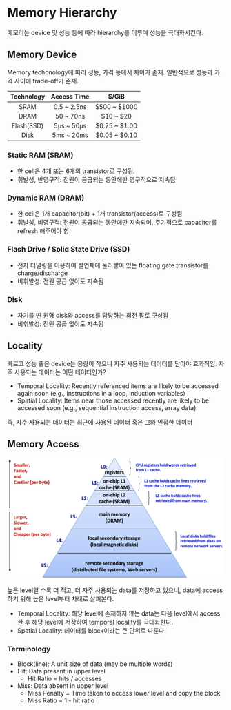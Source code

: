 # Memory Hierarchy

메모리는 device 및 성능 등에 따라 hierarchy를 이루며 성능을 극대화시킨다.

## Memory Device

Memory techonology에 따라 성능, 가격 등에서 차이가 존재.
일반적으로 성능과 가격 사이에 trade-off가 존재.

|Technology|Access Time|$/GiB|
|:-:|:-:|:-:|
|SRAM|0.5 ~ 2.5ns|$500 ~ $1000|
|DRAM|50 ~ 70ns|$10 ~ $20|
|Flash(SSD)|5µs ~ 50µs|$0.75 ~ $1.00|
|Disk|5ms ~ 20ms|$0.05 ~ $0.10|

### Static RAM (SRAM)

* 한 cell은 4개 또는 6개의 transistor로 구성됨.
* 휘발성, 반영구적: 전원이 공급되는 동안에만 영구적으로 지속됨

### Dynamic RAM (DRAM)

* 한 cell은 1개 capacitor(bit) + 1개 transistor(access)로 구성됨
* 휘발성, 비영구적: 전원이 공급되는 동안에만 지속되며, 주기적으로 capacitor를 refresh 해주어야 함

### Flash Drive / Solid State Drive (SSD)

* 전자 터널링을 이용하여 절연체에 둘러쌓여 있는 floating gate transistor를 charge/discharge
* 비휘발성: 전원 공급 없이도 지속됨

### Disk

* 자기를 띤 원형 disk와 access를 담당하는 회전 팔로 구성됨
* 비휘발성: 전원 공급 없이도 지속됨

## Locality

빠르고 성능 좋은 device는 용량이 작으니 자주 사용되는 데이터를 담아야 효과적임.
자주 사용되는 데이터는 어떤 데이터인가?

* Temporal Locality: Recently referenced items are likely to be accessed again soon (e.g., instructions in a loop, induction variables)
* Spatial Locality: Items near those accessed recently are likely to be accessed soon (e.g., sequential instruction access, array data)

즉, 자주 사용되는 데이터는 최근에 사용된 데이터 혹은 그와 인접한 데이터

## Memory Access

![Memory Hierarchy](assets/hierarchy.png)

높은 level일 수록 더 적고, 더 자주 사용되는 data를 저장하고 있으니, data에 access하기 위해 높은 level부터 차례로 살펴본다.
* Temporal Locality: 해당 level에 존재하지 않는 data는 다음 level에서 access한 후 해당 level에 저장하여 temporal locality를 극대화한다.
* Spatial Locality: 데이터를 block이라는 큰 단위로 다룬다.

### Terminology

* Block(line): A unit size of data (may be multiple words)
* Hit: Data present in upper level
  * Hit Ratio = hits / accesses
* Miss: Data absent in upper level
  * Miss Penalty = Time taken to access lower level and copy the block
  * Miss Ratio = 1 - hit ratio
